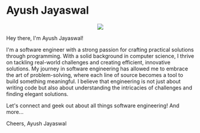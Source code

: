 # Ayush Jayaswal

<div id="header" align="center">
  <img src="https://media.giphy.com/media/v1.Y2lkPTc5MGI3NjExYWV4M21zcjBmaWFyaW0zNGJybTRlY3Job3NtbXRxMTZzNGZqc3U5NSZlcD12MV9pbnRlcm5hbF9naWZfYnlfaWQmY3Q9Zw/QOl6jeYYD84Elmpshb/giphy.gif"/>
</div>
<div align="center">
<img src="https://komarev.com/ghpvc/?username=ayusjayaswal&style=flat-square&color=blue" alt=""/>
</div>


Hey there, I'm Ayush Jayaswal!

I'm a software engineer with a strong passion for crafting practical solutions through programming. With a solid background in computer science, I thrive on tackling real-world challenges and creating efficient, innovative solutions. My journey in software engineering has allowed me to embrace the art of problem-solving, where each line of source becomes a tool to build something meaningful. I believe that engineering is not just about writing code but also about understanding the intricacies of challenges and finding elegant solutions.

Let's connect and geek out about all things software engineering! And more...

Cheers,
Ayush Jayaswal

